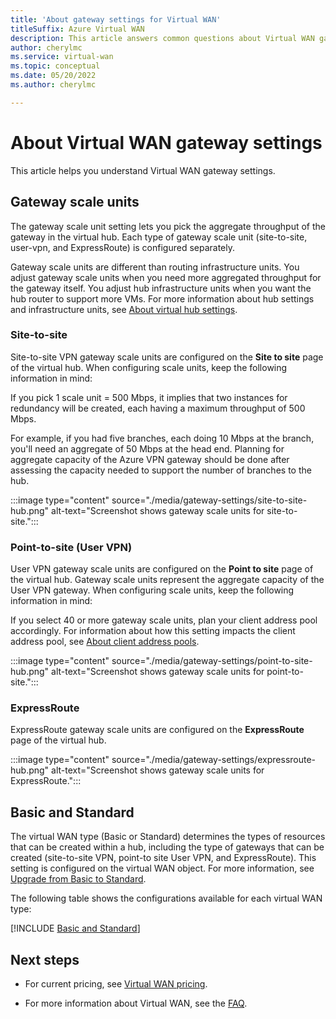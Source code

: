 ```yaml
---
title: 'About gateway settings for Virtual WAN'
titleSuffix: Azure Virtual WAN
description: This article answers common questions about Virtual WAN gateway settings.
author: cherylmc
ms.service: virtual-wan
ms.topic: conceptual
ms.date: 05/20/2022
ms.author: cherylmc

---
```


# About Virtual WAN gateway settings

This article helps you understand Virtual WAN gateway settings.

## <a name="capacity"></a>Gateway scale units

The gateway scale unit setting lets you pick the aggregate throughput of the gateway in the virtual hub. Each type of gateway scale unit (site-to-site, user-vpn, and ExpressRoute) is configured separately.

Gateway scale units are different than routing infrastructure units. You adjust gateway scale units when you need more aggregated throughput for the gateway itself. You adjust hub infrastructure units when you want the hub router to support more VMs. For more information about hub settings and infrastructure units, see [About virtual hub settings](hub-settings.md).

### <a name="s2s"></a>Site-to-site

Site-to-site VPN gateway scale units are configured on the **Site to site** page of the virtual hub. When configuring scale units, keep the following information in mind:

If you pick 1 scale unit = 500 Mbps, it implies that two instances for redundancy will be created, each having a maximum throughput of 500 Mbps.

For example, if you had five branches, each doing 10 Mbps at the branch, you'll need an aggregate of 50 Mbps at the head end. Planning for aggregate capacity of the Azure VPN gateway should be done after assessing the capacity needed to support the number of branches to the hub.

:::image type="content" source="./media/gateway-settings/site-to-site-hub.png" alt-text="Screenshot shows gateway scale units for site-to-site.":::

### <a name="p2s"></a>Point-to-site (User VPN)

User VPN gateway scale units are configured on the **Point to site** page of the virtual hub. Gateway scale units represent the aggregate capacity of the User VPN gateway. When configuring scale units, keep the following information in mind:

If you select 40 or more gateway scale units, plan your client address pool accordingly. For information about how this setting impacts the client address pool, see [About client address pools](about-client-address-pools.md).

:::image type="content" source="./media/gateway-settings/point-to-site-hub.png" alt-text="Screenshot shows gateway scale units for point-to-site.":::

### <a name="expressroute"></a>ExpressRoute

ExpressRoute gateway scale units are configured on the **ExpressRoute** page of the virtual hub.

:::image type="content" source="./media/gateway-settings/expressroute-hub.png" alt-text="Screenshot shows gateway scale units for ExpressRoute.":::

## <a name="type"></a>Basic and Standard

The virtual WAN type (Basic or Standard) determines the types of resources that can be created within a hub, including the type of gateways that can be created (site-to-site VPN, point-to site User VPN, and ExpressRoute). This setting is configured on the virtual WAN object. For more information, see [Upgrade from Basic to Standard](upgrade-virtual-wan.md).

The following table shows the configurations available for each virtual WAN type:

[!INCLUDE [Basic and Standard](../../includes/virtual-wan-standard-basic-include.md)]

## Next steps

* For current pricing, see [Virtual WAN pricing](https://azure.microsoft.com/pricing/details/virtual-wan/).

* For more information about Virtual WAN, see the [FAQ](virtual-wan-faq.md).
